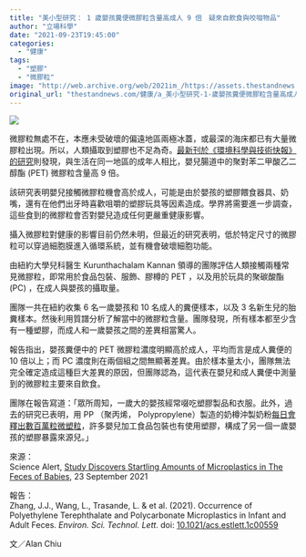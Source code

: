 ```yaml
---
title: "美小型研究： 1 歲嬰孩糞便微膠粒含量高成人 9 倍　疑來自飲食與咬啜物品"
author: "立場科學"
date: "2021-09-23T19:45:00"
categories:
  - "健康"
tags:
  - "塑膠"
  - "微膠粒"
image: "http://web.archive.org/web/2021im_/https://assets.thestandnews.com/media/photos/plastic-17.png"
original_url: "thestandnews.com/健康/a_美小型研究-1-歲嬰孩糞便微膠粒含量高成人-9-倍-疑來自飲食與咬啜物品"
---
```

![](http://web.archive.org/web/2021im_/https://assets.thestandnews.com/media/photos/plastic-17.png)

微膠粒無處不在，本應未受破壞的偏遠地區兩極冰蓋，或最深的海床都已有大量微膠粒出現。所以，人類攝取到塑膠也不足為奇。[最新刊於《環境科學與技術快報》的研究](http://web.archive.org/web/20211229064055/https://pubs.acs.org/doi/abs/10.1021/acs.estlett.1c00559)則發現，與生活在同一地區的成年人相比，嬰兒腸道中的聚對苯二甲酸乙二醇酯 (PET) 微膠粒含量高 9 倍。

該研究表明嬰兒接觸微膠粒機會高於成人，可能是由於嬰孩的塑膠餵食器具、奶嘴，還有在他們出牙時喜歡咀嚼的塑膠玩具等因素造成。學界將需要進一步調查，這些食到的微膠粒會否對嬰兒造成任何更嚴重健康影響。

攝入微膠粒對健康的影響目前仍然未明，但最近的研究表明，低於特定尺寸的微膠粒可以穿過細胞膜進入循環系統，並有機會破壞細胞功能。

由紐約大學兒科醫生 Kurunthachalam Kannan 領導的團隊評估人類接觸兩種常見微膠粒，即常用於食品包裝、服飾、膠樽的 PET ，以及用於玩具的聚碳酸酯 (PC) ，在成人與嬰孩的攝取量。

團隊一共在紐約收集 6 名一歲嬰孩和 10 名成人的糞便樣本，以及 3 名新生兒的胎糞樣本。然後利用質譜分析了解當中的微膠粒含量。團隊發現，所有樣本都至少含有一種塑膠，而成人和一歲嬰孩之間的差異相當驚人。

報告指出，嬰孩糞便中的 PET 微膠粒濃度明顯高於成人，平均而言是成人糞便的 10 倍以上；而 PC 濃度則在兩個組之間無顯著差異。由於樣本量太小，團隊無法完全確定造成這種巨大差異的原因，但團隊認為，這代表在嬰兒和成人糞便中測量到的微膠粒主要來自飲食。

團隊在報告寫道：「眾所周知，一歲大的嬰孩經常啜吃塑膠製品和衣服。此外，過去的研究已表明，用 PP （聚丙烯， Polypropylene）製造的奶樽沖製奶粉[每日會釋出數百萬粒微塑粒](../../personal/%E5%A5%B6%E6%A8%BD%E9%AB%98%E6%BA%AB%E6%B6%88%E6%AF%92%E9%87%8B%E5%A4%A7%E9%87%8F%E5%BE%AE%E8%86%A0%E7%B2%92-%E5%AC%B0%E5%85%92%E6%88%96%E6%97%A5%E6%94%9D%E9%81%8E%E7%99%BE%E8%90%AC%E7%B2%92-%E5%B0%88%E5%AE%B6%E7%B1%B2%E6%B6%88%E6%AF%92%E5%BE%8C%E5%86%8D%E6%B2%96%E6%B4%97)，許多嬰兒加工食品包裝也有使用塑膠，構成了另一個一歲嬰孩的塑膠暴露來源兒。」

來源：  
Science Alert, [Study Discovers Startling Amounts of Microplastics in The Feces of Babies](http://web.archive.org/web/20211229064055/https://www.sciencealert.com/babies-might-have-more-microplastics-in-their-feces-than-adults-do), 23 September 2021

報告：  
Zhang, J.J., Wang, L., Trasande, L. & et al. (2021). Occurrence of Polyethylene Terephthalate and Polycarbonate Microplastics in Infant and Adult Feces. _Environ. Sci. Technol. Lett_. doi: [10.1021/acs.estlett.1c00559](http://web.archive.org/web/20211229064055/https://pubs.acs.org/doi/abs/10.1021/acs.estlett.1c00559)

文／Alan Chiu